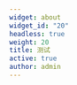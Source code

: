 ```yaml
---
widget: about
widget_id: "20"
headless: true
weight: 20
title: 测试
active: true
author: admin
---
```

